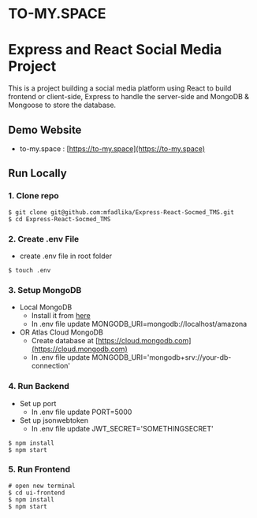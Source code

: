 # TO-MY.SPACE

# Express and React Social Media Project

This is a project building a social media platform using React to build frontend or client-side, Express to handle the server-side and MongoDB & Mongoose to store the database.

## Demo Website

- to-my.space : [https://to-my.space](https://to-my.space)

## Run Locally

### 1. Clone repo

```
$ git clone git@github.com:mfadlika/Express-React-Socmed_TMS.git
$ cd Express-React-Socmed_TMS
```

### 2. Create .env File

- create .env file in root folder

```
$ touch .env
```

### 3. Setup MongoDB

- Local MongoDB
  - Install it from [here](https://www.mongodb.com/try/download/community)
  - In .env file update MONGODB_URI=mongodb://localhost/amazona
- OR Atlas Cloud MongoDB
  - Create database at [https://cloud.mongodb.com](https://cloud.mongodb.com)
  - In .env file update MONGODB_URI='mongodb+srv://your-db-connection'

### 4. Run Backend

- Set up port
  - In .env file update PORT=5000
- Set up jsonwebtoken
  - In .env file update JWT_SECRET='SOMETHINGSECRET'

```
$ npm install
$ npm start
```

### 5. Run Frontend

```
# open new terminal
$ cd ui-frontend
$ npm install
$ npm start
```
